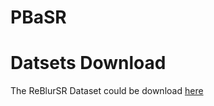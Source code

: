 # PBaSR

# Datsets Download
The ReBlurSR Dataset could be download [here](https://github.com/Imalne/ReBlurSR)
